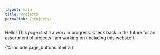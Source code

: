 ```yaml
---
layout: main
title: Projects
permalink: /projects/
---
```

<div class="content-wrapper">
    <div class="recent-posts">        
    <p> Hello! This page is still a work in progress. Check back in the future for an assortment of projects I am working on (including this website!). </p>
</div>

{% include page_buttons.html %}